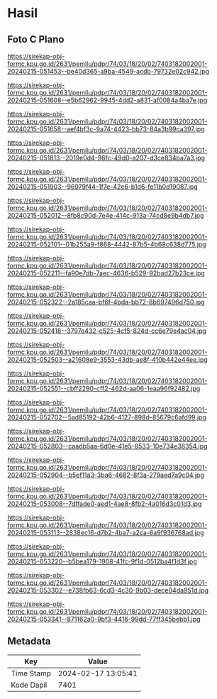 # Hasil

## Foto C Plano

https://sirekap-obj-formc.kpu.go.id/2631/pemilu/pdpr/74/03/18/20/02/7403182002001-20240215-051453--be40d365-a9ba-4549-acdb-79732e02c942.jpg

https://sirekap-obj-formc.kpu.go.id/2631/pemilu/pdpr/74/03/18/20/02/7403182002001-20240215-051608--e5b62962-9945-4dd2-a831-af0084a4ba7e.jpg

https://sirekap-obj-formc.kpu.go.id/2631/pemilu/pdpr/74/03/18/20/02/7403182002001-20240215-051658--aef4bf3c-9a74-4423-bb73-84a3b99ca397.jpg

https://sirekap-obj-formc.kpu.go.id/2631/pemilu/pdpr/74/03/18/20/02/7403182002001-20240215-051813--2019e0d4-96fc-49d0-a207-d3ce834ba7a3.jpg

https://sirekap-obj-formc.kpu.go.id/2631/pemilu/pdpr/74/03/18/20/02/7403182002001-20240215-051903--96979f44-1f7e-42e6-b1d6-fe11b0d19087.jpg

https://sirekap-obj-formc.kpu.go.id/2631/pemilu/pdpr/74/03/18/20/02/7403182002001-20240215-052012--8fb8c90d-7e4e-414c-913a-74cd8e9b4db7.jpg

https://sirekap-obj-formc.kpu.go.id/2631/pemilu/pdpr/74/03/18/20/02/7403182002001-20240215-052101--01b255a9-f868-4442-87b5-4b68c638d775.jpg

https://sirekap-obj-formc.kpu.go.id/2631/pemilu/pdpr/74/03/18/20/02/7403182002001-20240215-052211--fa90e7db-7aec-4636-b529-92bad27b23ce.jpg

https://sirekap-obj-formc.kpu.go.id/2631/pemilu/pdpr/74/03/18/20/02/7403182002001-20240215-052322--2a185caa-bf6f-4bda-bb72-8b697496d750.jpg

https://sirekap-obj-formc.kpu.go.id/2631/pemilu/pdpr/74/03/18/20/02/7403182002001-20240215-052418--3797e432-c525-4cf5-824d-cc6e79e4ac04.jpg

https://sirekap-obj-formc.kpu.go.id/2631/pemilu/pdpr/74/03/18/20/02/7403182002001-20240215-052503--a21608e9-3553-43db-ae8f-410b442e44ee.jpg

https://sirekap-obj-formc.kpu.go.id/2631/pemilu/pdpr/74/03/18/20/02/7403182002001-20240215-052551--cbff2290-cff2-462d-aa06-1eaa96f92482.jpg

https://sirekap-obj-formc.kpu.go.id/2631/pemilu/pdpr/74/03/18/20/02/7403182002001-20240215-052702--5ad85192-42b6-4127-898d-85679c6afd99.jpg

https://sirekap-obj-formc.kpu.go.id/2631/pemilu/pdpr/74/03/18/20/02/7403182002001-20240215-052803--caadb5aa-6d0e-41e5-8533-10e734e38354.jpg

https://sirekap-obj-formc.kpu.go.id/2631/pemilu/pdpr/74/03/18/20/02/7403182002001-20240215-052904--b5ef11a3-3ba6-4682-8f3a-279aed7a9c04.jpg

https://sirekap-obj-formc.kpu.go.id/2631/pemilu/pdpr/74/03/18/20/02/7403182002001-20240215-053008--7dffade0-aed1-4ae8-8fb2-4a016d3c01d3.jpg

https://sirekap-obj-formc.kpu.go.id/2631/pemilu/pdpr/74/03/18/20/02/7403182002001-20240215-053113--2838ec16-d7b2-4ba7-a2ca-6a9f936768ad.jpg

https://sirekap-obj-formc.kpu.go.id/2631/pemilu/pdpr/74/03/18/20/02/7403182002001-20240215-053220--b5bea179-1908-41fc-9f1d-0512ba4f1d3f.jpg

https://sirekap-obj-formc.kpu.go.id/2631/pemilu/pdpr/74/03/18/20/02/7403182002001-20240215-053302--e738fb63-6cd3-4c30-9b03-dece04da951d.jpg

https://sirekap-obj-formc.kpu.go.id/2631/pemilu/pdpr/74/03/18/20/02/7403182002001-20240215-053341--871162a0-9bf3-4416-99dd-77ff345bebb1.jpg


## Metadata

| Key        | Value               |
| ---------- | ------------------- |
| Time Stamp | 2024-02-17 13:05:41 |
| Kode Dapil | 7401                |



